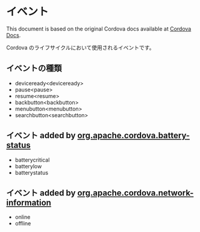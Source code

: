 イベント
========

<div class="admonition note">

This document is based on the original Cordova docs available at
[Cordova
Docs](http://docs.phonegap.com/en/3.5.0/cordova_events_events.md.html#イベント).

</div>

Cordova のライフサイクルにおいて使用されるイベントです。

イベントの種類
--------------

-   deviceready&lt;deviceready&gt;
-   pause&lt;pause&gt;
-   resume&lt;resume&gt;
-   backbutton&lt;backbutton&gt;
-   menubutton&lt;menubutton&gt;
-   searchbutton&lt;searchbutton&gt;

イベント added by [org.apache.cordova.battery-status](https://github.com/apache/cordova-plugin-battery-status/blob/master/README.md)
------------------------------------------------------------------------------------------------------------------------------------

-   batterycritical
-   batterylow
-   batterystatus

イベント added by [org.apache.cordova.network-information](https://github.com/apache/cordova-plugin-network-information/blob/master/README.md)
----------------------------------------------------------------------------------------------------------------------------------------------

-   online
-   offline

